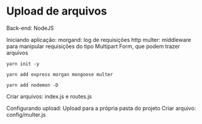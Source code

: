 # **Upload de arquivos**

Back-end: NodeJS

Iniciando aplicação:
morgand: log de requisições http
multer: middleware para manipular requisições do tipo Multipart Form, que podem trazer arquivos
```
yarn init -y

yarn add express morgan mongoose multer

yarn add nodemon -D
```

Criar arquivos: index.js e routes.js

Configurando upload:
Upload para a própria pasta do projeto
Criar arquivo: config/multer.js
